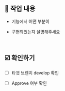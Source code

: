 ## 🔎 작업 내용

- 기능에서 어떤 부분이

- 구현되었는지 설명해주세요

  <br/>
  
## ☑️ 확인하기
- [ ] 타겟 브렌치 develop 확인

- [ ] Approve 여부 확인
